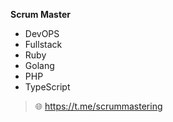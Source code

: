 **Scrum Master**
- DevOPS
- Fullstack
- Ruby 
- Golang 
- PHP 
- TypeScript

> 🌐 https://t.me/scrummastering
